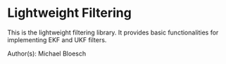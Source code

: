Lightweight Filtering
=====================

This is the lightweight filtering library. It provides basic functionalities for implementing EKF and UKF filters.

Author(s): Michael Bloesch
